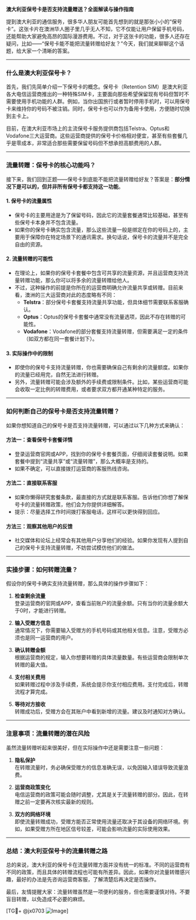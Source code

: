 **澳大利亚保号卡是否支持流量赠送？全面解读与操作指南**

提到澳大利亚的通信服务，很多华人朋友可能首先想到的就是那张小小的“保号卡”。这张卡片在澳洲华人圈子里几乎无人不知，它不仅能让用户保留手机号码，还能帮助大家避免高昂的国际漫游费用。不过，对于这张卡的功能，很多人还存在疑问，比如——“保号卡能不能把流量转赠给好友？”今天，我们就来聊聊这个话题，给大家一个清晰的答案。

---

### 什么是澳大利亚保号卡？

首先，我们先简单介绍一下保号卡的概念。保号卡（Retention SIM）是澳大利亚各大电信运营商推出的一种特殊SIM卡，主要面向那些希望保留现有号码但暂时不需要使用手机功能的人群。例如，当你出国旅行或者暂时停用手机时，可以用保号卡来维持你的号码不被注销。同时，保号卡也可以作为备用卡使用，方便随时切换到主卡上。

目前，在澳大利亚市场上的主流保号卡服务提供商包括Telstra、Optus和Vodafone三大运营商。这些运营商提供的保号卡价格相对便宜，甚至有些套餐几乎是零成本，非常适合那些需要保留号码但不想承担高额费用的人群。

---

### 流量转赠：保号卡的核心功能吗？

接下来，我们回到正题——保号卡到底能不能把流量转赠给好友？答案是：**部分情况下是可以的，但并非所有保号卡都支持这一功能**。

#### 1. **保号卡的流量属性**
   - 保号卡的主要用途是为了保留号码，因此它的流量套餐通常比较基础，甚至有些保号卡本身并不包含流量。
   - 如果你的保号卡确实包含流量，那么这些流量一般是绑定在你的号码上的，主要用于保障你在特定场景下的通讯需求。换句话说，保号卡的流量并不是完全自由的资源。

#### 2. **流量转赠的可能性**
   - 在理论上，如果你的保号卡套餐中包含可共享的流量资源，并且运营商支持流量转赠功能，那么你可以将多余的流量转赠给他人。
   - 不过，这种操作的前提是你所在的运营商明确允许流量共享或转赠。目前来看，澳洲的三大运营商对此的态度略有不同：
     - **Telstra**：部分保号卡套餐支持流量共享功能，但具体细节需要联系客服确认。
     - **Optus**：Optus的保号卡套餐中通常没有流量选项，因此不存在转赠的可能性。
     - **Vodafone**：Vodafone的部分套餐支持流量转赠，但需要满足一定的条件（如双方都在同一套餐计划下）。

#### 3. **实际操作中的限制**
   - 即使你的保号卡支持流量转赠，你也需要确保自己有剩余的流量额度。如果你的流量已经用完，自然无法进行转赠。
   - 另外，流量转赠可能会涉及额外的手续费或限制条件。比如，某些运营商可能会收取一定比例的转赠费用，或者要求双方都开通某种特定的服务。

---

### 如何判断自己的保号卡是否支持流量转赠？

如果你想知道自己的保号卡是否支持流量转赠，可以通过以下几种方式来确认：

#### 方法一：查看保号卡套餐详情
   - 登录运营商官网或APP，找到你的保号卡套餐页面，仔细阅读套餐说明。如果套餐中提到“流量共享”或“流量转赠”，那么大概率是支持的。
   - 如果不确定，可以直接拨打运营商的客服热线咨询。

#### 方法二：直接联系客服
   - 如果你懒得研究套餐条款，最直接的方式就是联系客服。告诉他们你想了解保号卡的流量转赠政策，他们会为你提供详细解答。
   - 提示：尽量选择工作时间拨打客服电话，这样可以更快得到回应。

#### 方法三：观察其他用户的反馈
   - 社交媒体和论坛上经常会有其他用户分享他们的经验。如果你发现有人提到自己的保号卡支持流量转赠，不妨尝试模仿他们的做法。

---

### 实操步骤：如何转赠流量？

假设你的保号卡确实支持流量转赠，那么具体的操作步骤如下：

1. **检查剩余流量**  
   登录运营商的官网或APP，查看当前账户的流量余额。只有当你的流量余额大于0时，才能进行转赠。

2. **输入受赠方信息**  
   通常情况下，你需要输入受赠方的手机号码或其他相关信息。注意，受赠方必须也是同一运营商的用户。

3. **确认转赠金额**  
   根据运营商的规定，输入你想要转赠的具体流量数量。有些运营商会限制单次转赠的最大值。

4. **支付相关费用**  
   如果转赠过程中涉及手续费，系统会提示你支付相应费用。支付完成后，转赠流程才算完成。

5. **等待对方接收**  
   转赠成功后，受赠方会在其账户中看到新增的流量。建议及时通知对方确认。

---

### 注意事项：流量转赠的潜在风险

虽然流量转赠听起来很美好，但在实际操作中还是需要注意一些问题：

1. **隐私保护**  
   在转赠流量时，务必确保受赠方的信息准确无误，以免因输入错误导致流量浪费。

2. **运营商政策变化**  
   电信运营商的政策可能会随时调整，尤其是关于流量转赠的部分。因此，在转赠之前一定要再次核实最新的规则。

3. **双方的网络环境**  
   即使流量转赠成功，受赠方能否正常使用流量还取决于其设备的网络环境。例如，如果受赠方所在地区信号较差，可能会影响流量的实际使用效果。

---

### 总结：澳大利亚保号卡的流量转赠之路

总的来说，澳大利亚的保号卡在流量转赠方面并没有统一的标准。不同的运营商有不同的政策，而且具体的转赠流程也可能有所差异。因此，如果你对流量转赠感兴趣，最好的办法是先咨询运营商客服，了解清楚后再决定是否操作。

最后，友情提醒大家：流量转赠虽然是一项便利的服务，但也需要谨慎对待。不要盲目转赠，以免造成不必要的麻烦。

[TG💪+ @jx0703 ![Image](https://github.com/user-attachments/assets/dbca1d08-cadb-493c-b0ec-ad6f7a83f270)]